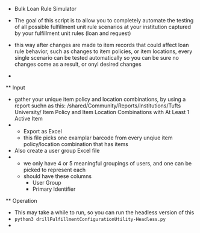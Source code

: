 * Bulk Loan Rule Simulator
- The goal of this script is to allow you to completely automate the testing of all possible fulfillment unit rule scenarios at your institution captured by your fulfillment unit rules (loan and request)
- this way after changes are made to item records that could affect loan rule behavior, such as changes to item policies, or item locations, every single scenario can be tested automatically so you can be sure no changes come as a result, or onyl desired changes

- 
** Input
- gather your unique item policy and location combinations, by using a report suchn as this: 	/shared/Community/Reports/Institutions/Tufts University/	Item Policy and Item Location Combinations with At Least 1 Active Item
-   - Export as Excel
    - this file picks one examplar barcode from every unqiue item policy/location combination that has items
- Also create a user group Excel file
-   - we only have 4 or 5 meaningful groupings of users, and one can be picked to represent each
    - should have these columns
      - User Group
      - Primary Identifier
 

** Operation

- This may take a while to run, so you can run the headless version of this
- `python3 drillFulfillmentConfigurationUtility-Headless.py`
-   
